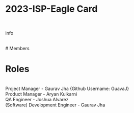 # 2023-ISP-Eagle Card
<br>

info 

<br>
# Members
<br>


# Roles
<br>
Project Manager - Gaurav Jha {Github Username: GuavaJ}
<br>
Product Manager - Aryan Kulkarni
<br>
QA Engineer - Joshua Alvarez
<br>
(Software) Development Engineer - Gaurav Jha
